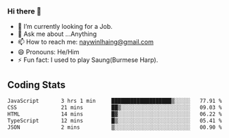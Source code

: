 ### Hi there 👋

- 🔭 I’m currently looking for a Job.
- 💬 Ask me about ...Anything
- 📫 How to reach me: naywinlhaing@gmail.com
- 😄 Pronouns: He/Him
- ⚡ Fun fact: I used to play Saung(Burmese Harp).


## Coding Stats
<!--START_SECTION:waka-->

```txt
JavaScript       3 hrs 1 min     ███████████████████▒░░░░░   77.91 %
CSS              21 mins         ██▒░░░░░░░░░░░░░░░░░░░░░░   09.03 %
HTML             14 mins         █▓░░░░░░░░░░░░░░░░░░░░░░░   06.22 %
TypeScript       12 mins         █▒░░░░░░░░░░░░░░░░░░░░░░░   05.41 %
JSON             2 mins          ▒░░░░░░░░░░░░░░░░░░░░░░░░   00.90 %
```

<!--END_SECTION:waka-->
